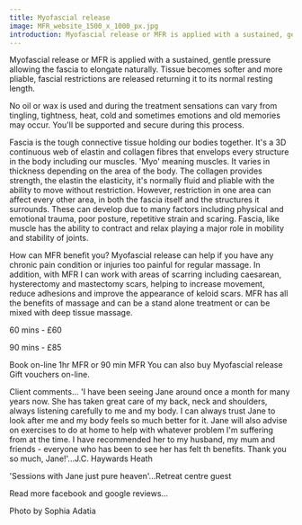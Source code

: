 ```yaml
---
title: Myofascial release
image: MFR_website_1500_x_1000_px.jpg
introduction: Myofascial release or MFR is applied with a sustained, gentle pressure allowing the fascia to elongate naturally. Tissue becomes softer and more pliable, fascial restrictions are released returning it to its normal resting length. 
---
```

Myofascial release or MFR is applied with a sustained, gentle pressure allowing the fascia to elongate naturally. Tissue becomes softer and more pliable, fascial restrictions are released returning it to its normal resting length. 

No oil or wax is used and during the treatment sensations can vary from tingling, tightness, heat, cold and sometimes emotions and old memories may occur. You'll be supported and secure during this process.

Fascia is the tough connective tissue holding our bodies together. It's a 3D continuous web of elastin and collagen fibres that envelops every structure in the body including our muscles. 'Myo' meaning muscles. It varies in thickness depending on the area of the body. The collagen provides strength, the elastin the elasticity, it's normally fluid and pliable with the ability to move without restriction. However, restriction in one area can affect every other area, in both the fascia itself and the structures it surrounds. These can develop due to many factors including physical and emotional trauma, poor posture, repetitive strain and scaring. Fascia, like muscle has the ability to contract and relax playing a major role in mobility and stability of joints.

How can MFR benefit you?
Myofascial release can help if you have any chronic pain condition or injuries too painful for regular massage. In addition, with MFR I can work with areas of scarring including caesarean, hysterectomy and mastectomy scars, helping to increase movement, reduce adhesions and improve the appearance of keloid scars. MFR has all the benefits of massage and can be a stand alone treatment or can be mixed with deep tissue massage.

60 mins - £60

90 mins - £85

Book on-line 1hr MFR or 90 min MFR You can also buy Myofascial release Gift vouchers on-line.

Client comments...
'I have been seeing Jane around once a month for many years now. She has taken great care of my back, neck and shoulders, always listening carefully to me and my body. I can always trust Jane to look after me and my body feels so much better for it. Jane will also advise on exercises to do at home to help with whatever problem I'm suffering from at the time. I have recommended her to my husband, my mum and friends - everyone who has been to see her has felt th benefits. Thank you so much, Jane!'...J.C. Haywards Heath

'Sessions with Jane just pure heaven'...Retreat centre guest

Read more facebook and google reviews...

Photo by Sophia Adatia
